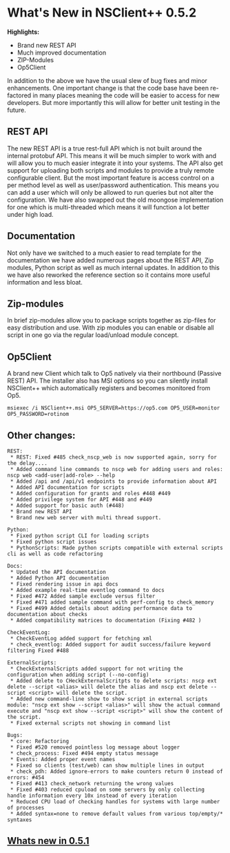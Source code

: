 # What's New in NSClient++ 0.5.2

**Highlights:**

* Brand new REST API
* Much improved documentation
* ZIP-Modules
* Op5Client

In addition to the above we have the usual slew of bug fixes and minor enhancements.
One important change is that the code base have been re-factored in many places meaning the code will be easier to access for new developers.
But more importantly this will allow for better unit testing in the future.

## REST API

The new REST API is a true rest-full API which is not built around the internal protobuf API.
This means it will be much simpler to work with and will allow you to much easier integrate it into your systems.
The API also get support for uploading both scripts and modules to provide a truly remote configurable client.
But the most important feature is access control on a per method level as well as user/password authentication.
This means you can add a user which will only be allowed to run queries but not alter the configuration.
We have also swapped out the old moongose implementation for one which is multi-threaded which means it will function a lot better under high load.

## Documentation

Not only have we switched to a much easier to read template for the documentation we have added numerous pages about the
REST API, Zip modules, Python script as well as much internal updates.
In addition to this we have also reworked the reference section so it contains more useful information and less bloat.

## Zip-modules

In brief zip-modules allow you to package scripts together as zip-files for easy distribution and use.
With zip modules you can enable or disable all script in one go via the regular load/unload module concept.

## Op5Client

A brand new Client which talk to Op5 natively via their northbound (Passive REST) API.
The installer also has MSI options so you can silently install NSClient++ which automatically registers and becomes monitored from Op5.
```
msiexec /i NSClient++.msi OP5_SERVER=https://op5.com OP5_USER=monitor OP5_PASSWORD=rotinom
```

## Other changes:

```
REST:
 * REST: Fixed #485 check_nscp_web is now supported again, sorry for the delay....
 * Added command line commands to nscp web for adding users and roles: nscp web <add-user|add-role> --help
 * Added /api and /api/v1 endpoints to provide information about API
 * Added API documentation for scripts
 * Added configuration for grants and roles #448 #449
 * Added privilege system for API #448 and #449
 * Added support for basic auth (#448)
 * Brand new REST API
 * Brand new web server with multi thread support.

Python:
 * Fixed python script CLI for loading scripts
 * Fixed python script issues
 * PythonScripts: Made python scripts compatible with external scripts cli as well as code refactoring

Docs:
 * Updated the API documentation
 * Added Python API documentation
 * Fixed rendering issue in api docs
 * Added example real-time eventlog command to docs
 * Fixed #472 Added sample exclude versus filter
 * Fixed #471 added sample command with perf-config to check_memory
 * Fixed #499 Added details about adding performance data to documentation about checks
 * Added compatibility matrices to documentation (Fixing #482 )

CheckEventLog:
 * CheckEventLog added support for fetching xml
 * check_eventlog: Added support for audit success/failure keyword filtering Fixed #488

ExternalScripts:
 * CheckExternalScripts added support for not writing the configuration when adding script (--no-config)
 * Added delete to CHeckExternalScritpts to delete scripts: nscp ext delete --script <alias> will delete the alias and nscp ext delete --script <script> will delete the script.
 * Added new command-line show to show script in external scripts module: "nscp ext show --script <alias>" will show the actual command execute and "nscp ext show --script <script>" will show the content of the script.
 * Fixed external scripts not showing in command list

Bugs:
 * core: Refactoring
 * Fixed #520 removed pointless log message about logger
 * check_process: Fixed #494 empty status message
 * Events: Added proper event names
 * Fixed so clients (test/web) can show multiple lines in output
 * check_pdh: Added ignore-errors to make counters return 0 instead of errors: #454
 * Fixed #413 check_network returning the wrong values
 * Fixed #403 reduced cpuload on some servers by only collecting handle information every 10x instead of every iteration
 * Reduced CPU load of checking handles for systems with large number of processes
 * Added syntax=none to remove default values from various top/empty/* syntaxes
```

## [Whats new in 0.5.1](0.5.1)
